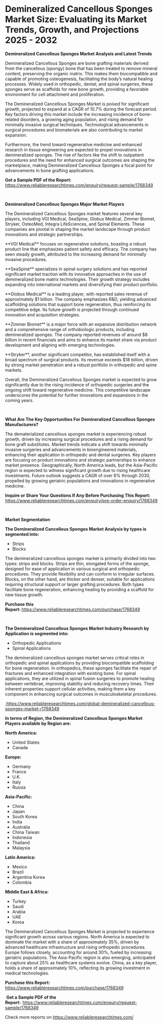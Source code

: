 <p><h1>Demineralized Cancellous Sponges Market Size: Evaluating its Market Trends, Growth, and Projections 2025 - 2032</h1></p><p><strong>Demineralized Cancellous Sponges Market Analysis and Latest Trends</strong></p>
<p><p>Demineralized Cancellous Sponges are bone grafting materials derived from the cancellous (spongy) bone that has been treated to remove mineral content, preserving the organic matrix. This makes them biocompatible and capable of promoting osteogenesis, facilitating the body’s natural healing processes. Widely used in orthopedic, dental, and spinal surgeries, these sponges serve as scaffolds for new bone growth, providing a favorable environment for cell attachment and proliferation.</p><p>The Demineralized Cancellous Sponges Market is poised for significant growth, projected to expand at a CAGR of 10.7% during the forecast period. Key factors driving this market include the increasing incidence of bone-related disorders, a growing aging population, and rising demand for minimally invasive surgical techniques. Technological advancements in surgical procedures and biomaterials are also contributing to market expansion. </p><p>Furthermore, the trend toward regenerative medicine and enhanced research in tissue engineering are expected to propel innovations in demineralized sponges. The rise of factors like the shift to outpatient procedures and the need for enhanced surgical outcomes are shaping the marketplace, making Demineralized Cancellous Sponges a focal point for advancements in bone grafting applications.</p></p>
<p><strong>Get a Sample PDF of the Report:&nbsp;</strong> <a href="https://www.reliableresearchtimes.com/enquiry/request-sample/1768349?utm_campaign=2263&utm_medium=2&utm_source=Github&utm_content=ia&utm_term=05032025&utm_id=demineralized-cancellous-sponges">https://www.reliableresearchtimes.com/enquiry/request-sample/1768349</a></p>
<p>&nbsp;</p>
<p><strong>Demineralized Cancellous Sponges Major Market Players</strong></p>
<p><p>The Demineralized Cancellous Sponges market features several key players, including VGI Medical, SeaSpine, Globus Medical, Zimmer Biomet, Stryker, OsteoMed, Integra LifeSciences, and Spinal Elements. These companies are pivotal in shaping the market landscape through product innovations and strategic partnerships.</p><p>**VGI Medical** focuses on regenerative solutions, boasting a robust product line that emphasizes patient safety and efficacy. The company has seen steady growth, attributed to the increasing demand for minimally invasive procedures.</p><p>**SeaSpine** specializes in spinal surgery solutions and has reported significant market traction with its innovative approaches in the use of demineralized bone matrix technologies. Their growth strategy includes expanding into international markets and diversifying their product portfolio.</p><p>**Globus Medical** is a leading player, with reported sales revenue of approximately $1 billion. The company emphasizes R&D, yielding advanced scaffolding solutions that support bone regeneration, thus reinforcing its competitive edge. Its future growth is projected through continued innovation and acquisition strategies.</p><p>**Zimmer Biomet** is a major force with an expansive distribution network and a comprehensive range of orthobiologic products, including demineralized sponges. The company reported revenues of around $8 billion in recent financials and aims to enhance its market share via product development and aligning with emerging technologies.</p><p>**Stryker**, another significant competitor, has established itself with a broad spectrum of surgical products. Its revenue exceeds $18 billion, driven by strong market penetration and a robust portfolio in orthopedic and spine markets.</p><p>Overall, the Demineralized Cancellous Sponges market is expected to grow significantly due to the rising incidence of orthopedic surgeries and the ongoing shift toward regenerative medicine. This competitive landscape underscores the potential for further innovations and expansions in the coming years.</p></p>
<p>&nbsp;</p>
<p><strong>What Are The Key Opportunities For Demineralized Cancellous Sponges Manufacturers?</strong></p>
<p><p>The dematerialized cancellous sponges market is experiencing robust growth, driven by increasing surgical procedures and a rising demand for bone graft substitutes. Market trends indicate a shift towards minimally invasive surgeries and advancements in bioengineered materials, enhancing their application in orthopedic and dental surgeries. Key players are focusing on product innovations and strategic partnerships to enhance market presence. Geographically, North America leads, but the Asia-Pacific region is expected to witness significant growth due to rising healthcare investments. Future outlook suggests a CAGR of over 6% through 2030, propelled by growing geriatric populations and innovations in regenerative medicine.</p></p>
<p><strong>Inquire or Share Your Questions If Any Before Purchasing This Report:</strong> <a href="https://www.reliableresearchtimes.com/enquiry/pre-order-enquiry/1768349?utm_campaign=2263&utm_medium=2&utm_source=Github&utm_content=ia&utm_term=05032025&utm_id=demineralized-cancellous-sponges">https://www.reliableresearchtimes.com/enquiry/pre-order-enquiry/1768349</a></p>
<p>&nbsp;</p>
<p><strong>Market Segmentation</strong></p>
<p><strong>The Demineralized Cancellous Sponges Market Analysis by types is segmented into:</strong></p>
<p><ul><li>Strips</li><li>Blocks</li></ul></p>
<p><p>The demineralized cancellous sponges market is primarily divided into two types: strips and blocks. Strips are thin, elongated forms of the sponge, designed for ease of application in various surgical and orthopedic procedures. They provide flexibility and can conform to irregular surfaces. Blocks, on the other hand, are thicker and denser, suitable for applications requiring structural support or larger grafting procedures. Both types facilitate bone regeneration, enhancing healing by providing a scaffold for new tissue growth.</p></p>
<p><strong>Purchase this Report:&nbsp;</strong><a href="https://www.reliableresearchtimes.com/purchase/1768349?utm_campaign=2263&utm_medium=2&utm_source=Github&utm_content=ia&utm_term=05032025&utm_id=demineralized-cancellous-sponges">https://www.reliableresearchtimes.com/purchase/1768349</a></p>
<p>&nbsp;</p>
<p><strong>The Demineralized Cancellous Sponges Market Industry Research by Application is segmented into:</strong></p>
<p><ul><li>Orthopedic Applications</li><li>Spinal Applications</li></ul></p>
<p><p>The demineralized cancellous sponges market serves critical roles in orthopedic and spinal applications by providing biocompatible scaffolding for bone regeneration. In orthopedics, these sponges facilitate the repair of fractures and enhanced integration with existing bone. For spinal applications, they are utilized in spinal fusion surgeries to promote healing between vertebrae, improving stability and reducing recovery times. Their inherent properties support cellular activities, making them a key component in enhancing surgical outcomes in musculoskeletal procedures.</p></p>
<p><a href="https://www.reliableresearchtimes.com/global-demineralized-cancellous-sponges-market-r1768349?utm_campaign=2263&utm_medium=2&utm_source=Github&utm_content=ia&utm_term=05032025&utm_id=demineralized-cancellous-sponges">&nbsp;https://www.reliableresearchtimes.com/global-demineralized-cancellous-sponges-market-r1768349</a></p>
<p><strong>In terms of Region, the Demineralized Cancellous Sponges Market Players available by Region are:</strong></p>
<p>
    <p> <strong> North America: </strong>
        <ul>
            <li>United States</li>
            <li>Canada</li>
        </ul>
        </p> 
    <p> <strong> Europe: </strong>
        <ul>
            <li>Germany</li>
            <li>France</li>
            <li>U.K.</li>
            <li>Italy</li>
            <li>Russia</li>
        </ul>
        </p> 
    <p> <strong> Asia-Pacific: </strong>
        <ul>
            <li>China</li>
            <li>Japan</li>
            <li>South Korea</li>
            <li>India</li>
            <li>Australia</li>
            <li>China Taiwan</li>
            <li>Indonesia</li>
            <li>Thailand</li>
            <li>Malaysia</li>
        </ul>
        </p> 
    <p> <strong> Latin America: </strong>
        <ul>
            <li>Mexico</li>
            <li>Brazil</li>
            <li>Argentina Korea</li>
            <li>Colombia</li>
        </ul>
        </p> 
    <p> <strong> Middle East & Africa: </strong>
        <ul>
            <li>Turkey</li>
            <li>Saudi</li>
            <li>Arabia</li>
            <li>UAE</li>
            <li>Korea</li>
        </ul>
    </p>
    </p>
<p><p>The Demineralized Cancellous Sponges Market is projected to experience significant growth across various regions. North America is expected to dominate the market with a share of approximately 35%, driven by advanced healthcare infrastructure and rising orthopedic procedures. Europe follows closely, accounting for around 30%, fueled by increasing geriatric populations. The Asia-Pacific region is also emerging, anticipated to capture about 25% as healthcare systems evolve. China, as a key player, holds a share of approximately 10%, reflecting its growing investment in medical technologies.</p></p>
<p><strong>Purchase this Report: </strong><a href="https://www.reliableresearchtimes.com/purchase/1768349?utm_campaign=2263&utm_medium=2&utm_source=Github&utm_content=ia&utm_term=05032025&utm_id=demineralized-cancellous-sponges">https://www.reliableresearchtimes.com/purchase/1768349</a></p>
<p>&nbsp;<strong>Get a Sample PDF of the Report:&nbsp;&nbsp;</strong><a href="https://www.reliableresearchtimes.com/enquiry/request-sample/1768349?utm_campaign=2263&utm_medium=2&utm_source=Github&utm_content=ia&utm_term=05032025&utm_id=demineralized-cancellous-sponges">https://www.reliableresearchtimes.com/enquiry/request-sample/1768349</a></p>
<p><strong></strong></p>
<p>Check more reports on <a href="https://www.reliableresearchtimes.com/?utm_campaign=2263&utm_medium=2&utm_source=Github&utm_content=ia&utm_term=05032025&utm_id=demineralized-cancellous-sponges">https://www.reliableresearchtimes.com/</a></p>